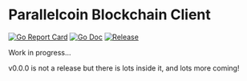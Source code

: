 # Parallelcoin Blockchain Client 

[![Go Report Card](https://goreportcard.com/badge/github.com/parallelcointeam/duo?style=flat-square)](https://goreportcard.com/report/github.com/parallelcointeam/duo)
[![Go Doc](https://img.shields.io/badge/godoc-reference-blue.svg?style=flat-square)](http://godoc.org/github.com/parallelcointeam/duo)
[![Release](https://img.shields.io/github/release/parallelcointeam/duo.svg?style=flat-square)](https://github.com/parallelcointeam/duo/releases/latest)

Work in progress...

v0.0.0 is not a release but there is lots inside it, and lots more coming!